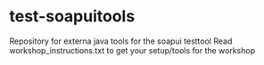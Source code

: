 # test-soapuitools
Repository for externa java tools for the soapui testtool
Read workshop_instructions.txt to get your setup/tools for the workshop
